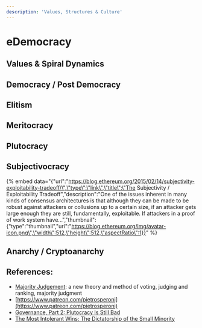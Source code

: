 ```yaml
---
description: 'Values, Structures & Culture'
---
```


# eDemocracy

## Values & Spiral Dynamics



## Democracy / Post Democracy

## Elitism

## Meritocracy

## Plutocracy

## Subjectivocracy

{% embed data="{\"url\":\"https://blog.ethereum.org/2015/02/14/subjectivity-exploitability-tradeoff/\",\"type\":\"link\",\"title\":\"The Subjectivity / Exploitability Tradeoff\",\"description\":\"One of the issues inherent in many kinds of consensus architectures is that although they can be made to be robust against attackers or collusions up to a certain size, if an attacker gets large enough they are still, fundamentally, exploitable. If attackers in a proof of work system have...\",\"thumbnail\":{\"type\":\"thumbnail\",\"url\":\"https://blog.ethereum.org/img/avatar-icon.png\",\"width\":512,\"height\":512,\"aspectRatio\":1}}" %}

## Anarchy / Cryptoanarchy



## 

## References:

* [Majority Judgement](https://mitpress.mit.edu/books/majority-judgment): a new theory and method of voting, judging and ranking, majority judgment
* [https://www.patreon.com/pietrosperoni](https://www.patreon.com/pietrosperoni)
* [Governance, Part 2: Plutocracy Is Still Bad](https://vitalik.ca/general/2018/03/28/plutocracy.html)
* [The Most Intolerant Wins: The Dictatorship of the Small Minority](https://medium.com/incerto/the-most-intolerant-wins-the-dictatorship-of-the-small-minority-3f1f83ce4e15)



